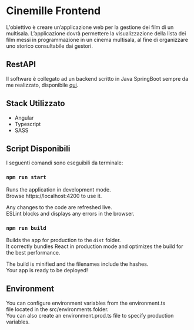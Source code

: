 # Cinemille Frontend

L'obiettivo è creare un’applicazione web per la gestione dei film di un multisala. L’applicazione dovrà permettere la visualizzazione della lista dei film messi in programmazione in un cinema multisala, al fine di organizzare uno storico consultabile dai gestori.

## RestAPI

Il software è collegato ad un backend scritto in Java SpringBoot sempre da me realizzato, disponibile [qui](https://github.com/maioranav/cinemille).

## Stack Utilizzato

- Angular
- Typescript
- SASS

## Script Disponibili

I seguenti comandi sono eseguibili da terminale:

### `npm run start`

Runs the application in development mode.\
Browse https://localhost:4200 to use it.

Any changes to the code are refreshed live.\
ESLint blocks and displays any errors in the browser.

### `npm run build`

Builds the app for production to the `dist` folder.\
It correctly bundles React in production mode and optimizes the build for the best performance.

The build is minified and the filenames include the hashes.\
Your app is ready to be deployed!

## Environment

You can configure environment variables from the environment.ts\
file located in the src/environments folder.\
You can also create an environment.prod.ts file to specify production variables.
